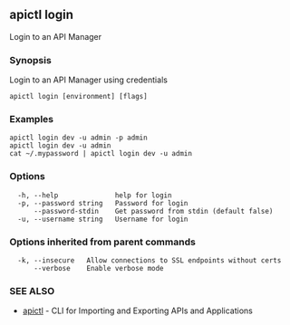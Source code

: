 ## apictl login

Login to an API Manager

### Synopsis

Login to an API Manager using credentials

```
apictl login [environment] [flags]
```

### Examples

```
apictl login dev -u admin -p admin
apictl login dev -u admin
cat ~/.mypassword | apictl login dev -u admin
```

### Options

```
  -h, --help              help for login
  -p, --password string   Password for login
      --password-stdin    Get password from stdin (default false)
  -u, --username string   Username for login
```

### Options inherited from parent commands

```
  -k, --insecure   Allow connections to SSL endpoints without certs
      --verbose    Enable verbose mode
```

### SEE ALSO

* [apictl](apictl.md)	 - CLI for Importing and Exporting APIs and Applications

